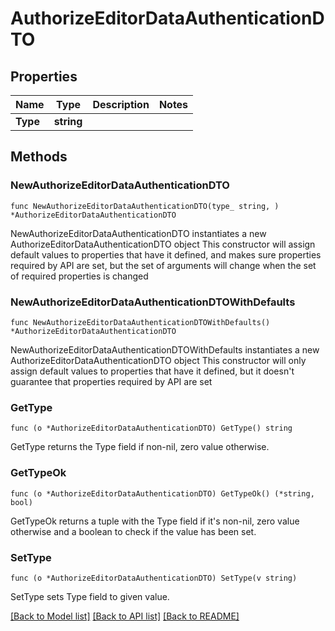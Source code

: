 # AuthorizeEditorDataAuthenticationDTO

## Properties

Name | Type | Description | Notes
------------ | ------------- | ------------- | -------------
**Type** | **string** |  | 

## Methods

### NewAuthorizeEditorDataAuthenticationDTO

`func NewAuthorizeEditorDataAuthenticationDTO(type_ string, ) *AuthorizeEditorDataAuthenticationDTO`

NewAuthorizeEditorDataAuthenticationDTO instantiates a new AuthorizeEditorDataAuthenticationDTO object
This constructor will assign default values to properties that have it defined,
and makes sure properties required by API are set, but the set of arguments
will change when the set of required properties is changed

### NewAuthorizeEditorDataAuthenticationDTOWithDefaults

`func NewAuthorizeEditorDataAuthenticationDTOWithDefaults() *AuthorizeEditorDataAuthenticationDTO`

NewAuthorizeEditorDataAuthenticationDTOWithDefaults instantiates a new AuthorizeEditorDataAuthenticationDTO object
This constructor will only assign default values to properties that have it defined,
but it doesn't guarantee that properties required by API are set

### GetType

`func (o *AuthorizeEditorDataAuthenticationDTO) GetType() string`

GetType returns the Type field if non-nil, zero value otherwise.

### GetTypeOk

`func (o *AuthorizeEditorDataAuthenticationDTO) GetTypeOk() (*string, bool)`

GetTypeOk returns a tuple with the Type field if it's non-nil, zero value otherwise
and a boolean to check if the value has been set.

### SetType

`func (o *AuthorizeEditorDataAuthenticationDTO) SetType(v string)`

SetType sets Type field to given value.



[[Back to Model list]](../README.md#documentation-for-models) [[Back to API list]](../README.md#documentation-for-api-endpoints) [[Back to README]](../README.md)


